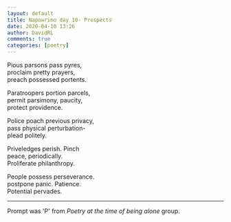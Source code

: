 ```yaml
---  
layout: default  
title: Napowrimo day 10- Prospects  
date: 2020-04-10 13:26  
author: DavidRL  
comments: true  
categories: [poetry]  
---  
```

Pious parsons pass pyres,  
proclaim pretty prayers,  
preach possessed portents.  

Paratroopers portion parcels,  
permit parsimony, paucity,  
protect providence.  

Police poach previous privacy,  
pass physical perturbation-  
plead politely.  

Priveledges perish. Pinch  
peace, periodically.  
Proliferate philanthropy.  

People possess perseverance.  
postpone panic. Patience.  
Potential pervades.  

***  

Prompt was 'P' from <em>Poetry at the time of being alone</em> group.  

